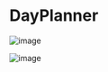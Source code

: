 # DayPlanner



![image](https://user-images.githubusercontent.com/114943155/206346855-fdfb0cf7-92b1-4d73-bb88-6c130f30c444.png)

![image](https://user-images.githubusercontent.com/114943155/206346869-fd44338b-e796-48b3-b8b9-98fbeb77a021.png)
